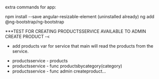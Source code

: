 extra commands for app:

npm install --save angular-resizable-element (uninstalled already)
ng add @ng-bootstrap/ng-bootstrap


***TEST FOR CREATING PRODUCTSSERVICE AVAILABLE TO ADMIN CREATE PRODUCT -<
- add products var for service that main will read the products from the service.
* productsservice - products
* productsservice - func productsbycategory(category)
* productsservice - func admin createproduct...
>

